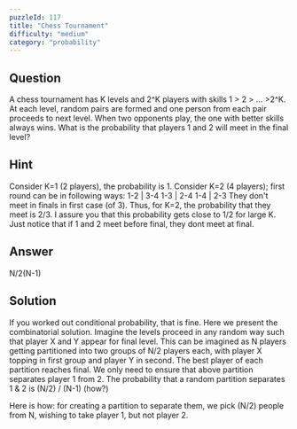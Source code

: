 ```yaml
---
puzzleId: 117
title: "Chess Tournament"
difficulty: "medium"
category: "probability"
---
```


## Question
A chess tournament has K levels and 2^K players with skills 1 > 2 > ... >2^K. At each level, random pairs are formed and one person from each pair proceeds to next level. When two opponents play, the one with better skills always wins. What is the probability that players 1 and 2 will meet in the final level?

## Hint
Consider K=1 (2 players), the probability is 1.
Consider K=2 (4 players); first round can be in following ways:
1-2 | 3-4
1-3 | 2-4
1-4 | 2-3
They don't meet in finals in first case (of 3). Thus, for K=2, the probability that they meet is 2/3.
I assure you that this probability gets close to 1/2 for large K. Just notice that if 1 and 2 meet before final, they dont meet at final.

## Answer
N/2(N-1)

## Solution
If you worked out conditional probability, that is fine. Here we present the combinatorial solution. Imagine the levels proceed in any random way such that player X and Y appear for final level. This can be imagined as N players getting partitioned into two groups of N/2 players each, with player X topping in first group and player Y in second. The best player of each partition reaches final. We only need to ensure that above partition separates player 1 from 2. The probability that a random partition separates 1 & 2 is (N/2) / (N-1) (how?)

Here is how: for creating a partition to separate them, we pick (N/2) people from N, wishing to take player 1, but not player 2. 

